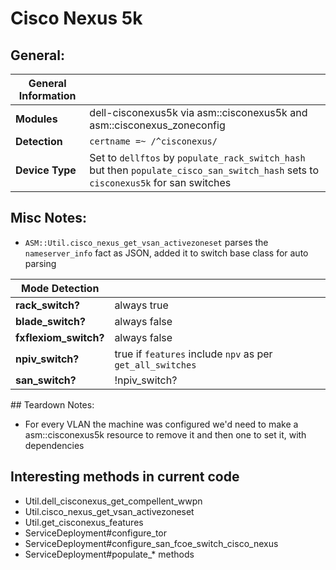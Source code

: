 Cisco Nexus 5k
=======

## General:

General Information | |
------------ | -------------
**Modules** | dell-cisconexus5k via asm::cisconexus5k and asm::cisconexus_zoneconfig|
**Detection** | ```certname =~ /^cisconexus/```|
**Device Type**| Set to ```dellftos``` by ```populate_rack_switch_hash``` but then ```populate_cisco_san_switch_hash``` sets to ```cisconexus5k``` for san switches|

## Misc Notes:

 * ```ASM::Util.cisco_nexus_get_vsan_activezoneset``` parses the ```nameserver_info``` fact as JSON, added it to switch base class for auto parsing

Mode Detection | |
------------ | -------------
**rack_switch?**|always true
**blade_switch?**|always false
**fxflexiom_switch?**|always false
**npiv_switch?**|true if ```features``` include ```npv``` as per ```get_all_switches```
**san_switch?**|!npiv_switch?

## Teardown Notes:
 * For every VLAN the machine was configured we'd need to make a asm::cisconexus5k resource to remove it and then one to set it, with dependencies

## Interesting methods in current code

 * Util.dell_cisconexus_get_compellent_wwpn
 * Util.cisco_nexus_get_vsan_activezoneset
 * Util.get_cisconexus_features
 * ServiceDeployment#configure_tor
 * ServiceDeployment#configure_san_fcoe_switch_cisco_nexus
 * ServiceDeployment#populate_* methods
